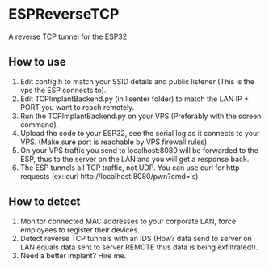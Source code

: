 # ESPReverseTCP
A reverse TCP tunnel for the ESP32

## How to use
1. Edit config.h to match your SSID details and public listener (This is the vps the ESP connects to).  
2. Edit TCPImplantBackend.py (in lisenter folder) to match the LAN IP + PORT you want to reach remotely.    
3. Run the TCPImplantBackend.py on your VPS (Preferably with the screen command).  
4. Upload the code to your ESP32, see the serial log as it connects to your VPS. (Make sure port is reachable by VPS firewall rules).  
5. On your VPS traffic you send to localhost:8080 will be forwarded to the ESP, thus to the server on the LAN and you will get a response back.  
6. The ESP tunnels all TCP traffic, not UDP. You can use curl for http requests (ex: curl http://localhost:8080/pwn?cmd=ls)  

## How to detect
1. Monitor connected MAC addresses to your corporate LAN, force employees to register their devices.  
2. Detect reverse TCP tunnels with an IDS (How? data send to server on LAN equals data sent to server REMOTE thus data is being exfiltrated!).  
3. Need a better implant? Hire me.  
